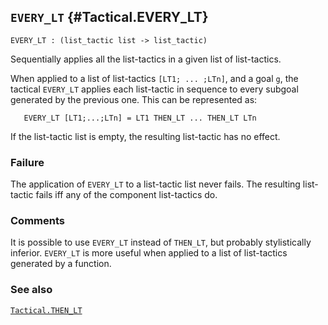 ## `EVERY_LT` {#Tactical.EVERY_LT}


```
EVERY_LT : (list_tactic list -> list_tactic)
```



Sequentially applies all the list-tactics in a given list of list-tactics.


When applied to a list of list-tactics `[LT1; ... ;LTn]`, and a goal `g`,
the tactical `EVERY_LT` applies each list-tactic in sequence to every
subgoal generated by the previous one. This can be represented as:
    
       EVERY_LT [LT1;...;LTn] = LT1 THEN_LT ... THEN_LT LTn
    
If the list-tactic list is empty, the resulting list-tactic has no effect.

### Failure

The application of `EVERY_LT` to a list-tactic list never fails. The resulting
list-tactic fails iff any of the component list-tactics do.

### Comments

It is possible to use `EVERY_LT` instead of `THEN_LT`, but probably
stylistically inferior. `EVERY_LT` is more useful when applied to a list of
list-tactics generated by a function.

### See also

[`Tactical.THEN_LT`](#Tactical.THEN_LT)

